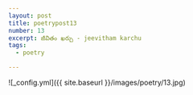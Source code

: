 ```yaml
---
layout: post
title: poetrypost13
number: 13
excerpt: జీవితం ఖర్చు - jeevitham karchu
tags:
  - poetry

---
```




![_config.yml]({{ site.baseurl }}/images/poetry/13.jpg)

